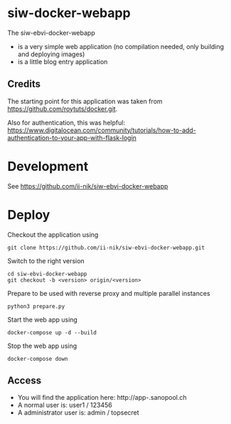 # siw-docker-webapp

The siw-ebvi-docker-webapp 

* is a very simple web application (no compilation needed, only building and deploying images)
* is a little blog entry application


## Credits

The starting point for this application was taken from https://github.com/roytuts/docker.git. 

Also for authentication, this was helpful: https://www.digitalocean.com/community/tutorials/how-to-add-authentication-to-your-app-with-flask-login

# Development

See https://github.com/ii-nik/siw-ebvi-docker-webapp

# Deploy

Checkout the application using

```
git clone https://github.com/ii-nik/siw-ebvi-docker-webapp.git
```

Switch to the right version

```
cd siw-ebvi-docker-webapp
git checkout -b <version> origin/<version>
```

Prepare to be used with reverse proxy and multiple parallel instances

```
python3 prepare.py
```

Start the web app using 

```
docker-compose up -d --build
```

Stop the web app using

```
docker-compose down
```

## Access

* You will find the application here: http://app-<student>.sanopool.ch
* A normal user is: user1 / 123456
* A administrator user is: admin / topsecret
